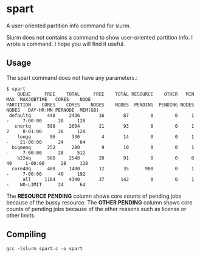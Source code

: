 # spart
A user-oriented partition info command for slurm.

Slurm does not contains a command to show user-oriented partition info. I wrote a command. I hope you will find it useful. 

## Usage
The spart command does not have any parameters.:

```
$ spart
    QUEUE     FREE    TOTAL     FREE    TOTAL RESOURCE    OTHER   MIN   MAX  MAXJOBTIME   CORES    NODE
PARTITION    CORES    CORES    NODES    NODES  PENDING  PENDING NODES NODES   DAY-HR:MN PERNODE  MEM(GB)
 defaultq      448     2436       16       87        0        0     1     -     7-00:00      28     128
   shortq      588     2604       21       93        0        0     1     2     0-01:00      28     128
    longq       96      336        4       14        0        0     1     -    21-00:00      24      64
  bigmemq      252      280        9       10        0        0     1     -     7-00:00      28     512
    b224q      560     2548       20       91        0        0     8    40     1-00:00      28     128
  core40q      480     1400       12       35      900        0     1     -     7-00:00      40     192
      all     1164     4340       37      142        0        0     1     -    NO-LIMIT      24      64
 ```
 
 The **RESOURCE PENDING** column shows core counts of pending jobs because of the bussy resource. The **OTHER PENDING** column shows core counts of pending jobs because of the other reasons such as license or other limits.
 
 ## Compiling
 ```gcc -lslurm spart.c -o spart```
 

